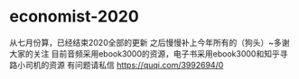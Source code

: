 # economist-2020
从七月份算，已经结束2020全部的更新 之后慢慢补上今年所有的（狗头）~多谢大家的关注
目前音频采用ebook3000的资源，电子书采用ebook3000和知乎寻路小司机的资源 
有问题请私信
https://quqi.com/3992694/0
